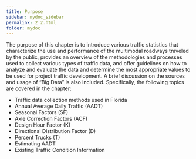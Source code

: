 ```yaml
---
title: Purpose
sidebar: mydoc_sidebar
permalink: 2_2.html
folder: mydoc
---
```


<style>
  div{text-align: justify;}
</style>

The purpose of this chapter is to introduce various traffic statistics that characterize the use and performance of the multimodal roadways traveled by the public, provides an overview of the methodologies and processes used to collect various types of traffic data, and offer guidelines on how to analyze and evaluate the data and determine the most appropriate values to be used for project traffic development. A brief discussion on the sources and usage of “Big Data” is also included. Specifically, the following topics are covered in the chapter:

+ Traffic data collection methods used in Florida
+ Annual Average Daily Traffic (AADT)
+ Seasonal Factors (SF)
+ Axle Correction Factors (ACF)
+ Design Hour Factor (K)
+ Directional Distribution Factor (D)
+ Percent Trucks (T)
+ Estimating AADT
+ Existing Traffic Condition Information
